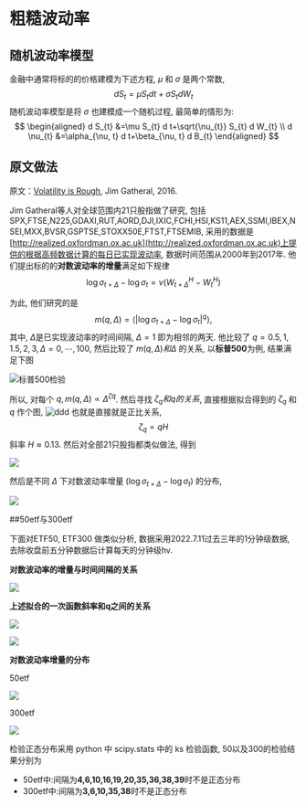 # 粗糙波动率

## 随机波动率模型

金融中通常将标的的价格建模为下述方程, $\mu$ 和 $\sigma$ 是两个常数,
$$
d S_{t}=\mu S_{t} d t+\sigma S_{t} d W_{t}
$$
随机波动率模型是将 $\sigma$ 也建模成一个随机过程, 最简单的情形为:
$$
\begin{aligned}
d S_{t} &=\mu S_{t} d t+\sqrt{\nu_{t}} S_{t} d W_{t} \\
d \nu_{t} &=\alpha_{\nu, t} d t+\beta_{\nu, t} d B_{t}
\end{aligned}
$$

## 原文做法

原文：[Volatility is Rough](https://www.tandfonline.com/doi/full/10.1080/14697688.2017.1393551), Jim Gatheral, 2016.

Jim Gatheral等人对全球范围内21只股指做了研究, 包括SPX,FTSE,N225,GDAXI,RUT,AORD,DJI,IXIC,FCHI,HSI,KS11,AEX,SSMI,IBEX,NSEI,MXX,BVSR,GSPTSE,STOXX50E,FTST,FTSEMIB, 采用的数据是[http://realized.oxfordman.ox.ac.uk](http://realized.oxfordman.ox.ac.uk)上提供的根据高频数据计算的每日已实现波动率, 数据时间范围从2000年到2017年. 他们提出标的的**对数波动率的增量**满足如下规律
$$
\log \sigma_{t+\Delta}-\log \sigma_{t}=\nu\left(W_{t+\Delta}^{H}-W_{t}^{H}\right)\tag{1}
$$

为此, 他们研究的是
$$
m(q, \Delta)=\left\langle\left|\log \sigma_{t+\Delta}-\log \sigma_{t}\right|^{q}\right\rangle,
$$
其中, $\Delta$是已实现波动率的时间间隔, $\Delta=1$ 即为相邻的两天. 他比较了 $q=0.5, 1, 1.5, 2, 3, \Delta=0,\cdots,100$, 然后比较了 $m(q,\Delta) 和 \Delta$ 的关系, 以**标普500**为例, 结果满足下图

![标普500检验](标普500检验.png)

所以, 对每个 $q, m(q, \Delta) \propto \Delta^{\zeta q}$. 然后寻找 $\zeta_q和q的关系$, 直接根据拟合得到的 $\zeta_q$ 和 $q$ 作个图, 
![ddd](zeta_q和q的关系.png)
也就是直接就是正比关系, 
$$
\zeta_{q}=q H
$$
斜率 $H \approx 0.13$. 然后对全部21只股指都类似做法, 得到

![](所有21只的H.png)

然后是不同 $\Delta$ 下对数波动率增量 $\left(\log \sigma_{t+\Delta}-\log \sigma_{t}\right)$ 的分布,

![](SPX_LAG4分布.png)

##50etf与300etf

下面对ETF50, ETF300 做类似分析, 数据采用2022.7.11过去三年的1分钟级数据, 去除收盘前五分钟数据后计算每天的分钟级hv.

**对数波动率的增量与时间间隔的关系**

![](etf50与300类似检验.png)

**上述拟合的一次函数斜率和q之间的关系**

![](50连线.png)

![](300连线.png)

**对数波动率增量的分布**

50etf

![](50_5天分布.png)

300etf

![](300_5天分布.png)

检验正态分布采用 python 中 scipy.stats 中的 ks 检验函数, 50以及300的检验结果分别为

- 50etf中:间隔为**4,6,10,16,19,20,35,36,38,39**时不是正态分布
- 300etf中:间隔为**3,6,10,35,38**时不是正态分布
